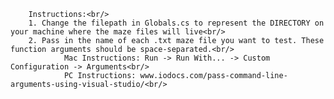         Instructions:<br/>
        1. Change the filepath in Globals.cs to represent the DIRECTORY on your machine where the maze files will live<br/>
        2. Pass in the name of each .txt maze file you want to test. These function arguments should be space-separated.<br/>
                Mac Instructions: Run -> Run With... -> Custom Configuration -> Arguments<br/>
                PC Instructions: www.iodocs.com/pass-command-line-arguments-using-visual-studio/<br/>
